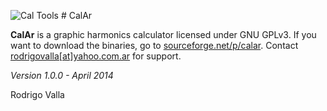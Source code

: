 ![Cal Tools](https://rodrigovalla.files.wordpress.com/2018/06/iconocal2.png) # CalAr

**CalAr** is a graphic harmonics calculator licensed under GNU GPLv3.
If you want to download the binaries, go to [sourceforge.net/p/calar](http://sourceforge.net/projects/calar).
Contact [rodrigovalla[at]yahoo.com.ar](mailto:rodrigovalla@yahoo.com.ar) for support.

_Version 1.0.0 - April 2014_

Rodrigo Valla
